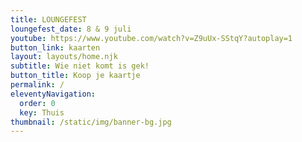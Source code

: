 ```yaml
---
title: LOUNGEFEST
loungefest_date: 8 & 9 juli
youtube: https://www.youtube.com/watch?v=Z9uUx-SStqY?autoplay=1
button_link: kaarten
layout: layouts/home.njk
subtitle: Wie niet komt is gek!
button_title: Koop je kaartje
permalink: /
eleventyNavigation:
  order: 0
  key: Thuis
thumbnail: /static/img/banner-bg.jpg
---
```

